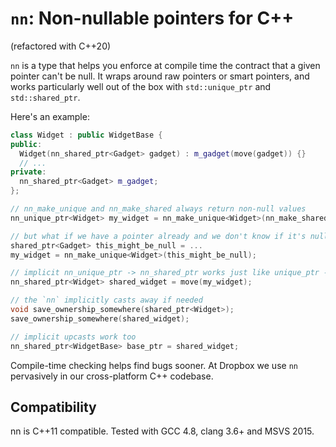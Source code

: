 # `nn`: Non-nullable pointers for C++

(refactored with C++20)

`nn` is a type that helps you enforce at compile time the contract that a given pointer
can't be null. It wraps around raw pointers or smart pointers, and works particularly
well out of the box with `std::unique_ptr` and `std::shared_ptr`.

Here's an example:

```cpp
class Widget : public WidgetBase {
public:
  Widget(nn_shared_ptr<Gadget> gadget) : m_gadget(move(gadget)) {}
  // ...
private:
  nn_shared_ptr<Gadget> m_gadget;
};

// nn_make_unique and nn_make_shared always return non-null values
nn_unique_ptr<Widget> my_widget = nn_make_unique<Widget>(nn_make_shared<Gadget>());

// but what if we have a pointer already and we don't know if it's null?
shared_ptr<Gadget> this_might_be_null = ...
my_widget = nn_make_unique<Widget>(this_might_be_null);

// implicit nn_unique_ptr -> nn_shared_ptr works just like unique_ptr -> shared_ptr
nn_shared_ptr<Widget> shared_widget = move(my_widget);

// the `nn` implicitly casts away if needed
void save_ownership_somewhere(shared_ptr<Widget>);
save_ownership_somewhere(shared_widget);

// implicit upcasts work too
nn_shared_ptr<WidgetBase> base_ptr = shared_widget;
```

Compile-time checking helps find bugs sooner. At Dropbox we use `nn` pervasively in our
cross-platform C++ codebase.

## Compatibility

nn is C++11 compatible. Tested with GCC 4.8, clang 3.6+ and MSVS 2015.
